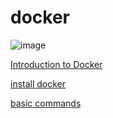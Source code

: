 # docker

![image](https://pbs.twimg.com/profile_images/1273307847103635465/lfVWBmiW_400x400.png)

[Introduction to Docker](https://github.com/dsoft-tuanth/docker/blob/main/Introduction.md)

[install docker](https://github.com/dsoft-tuanth/docker/blob/main/install.md)

[basic commands](https://github.com/dsoft-tuanth/docker/blob/main/basic%20commands.md)